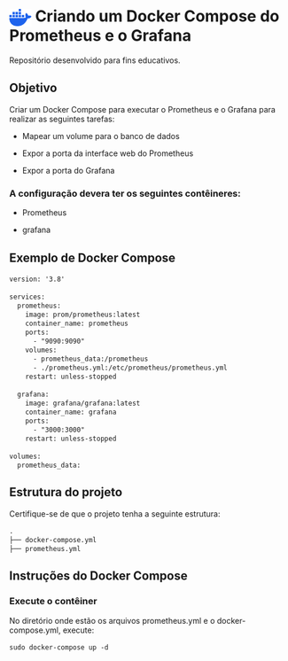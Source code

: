 <h1>
    <img align="center" width="40px" src="./docker-mark-blue.svg" alt="Docker logo">
    <span>Criando um Docker Compose do Prometheus e o Grafana</span>
</h1>

Repositório desenvolvido para fins educativos.

## Objetivo

Criar um Docker Compose para executar o Prometheus e o Grafana para realizar as seguintes tarefas:

- Mapear um volume para o banco de dados

- Expor a porta da interface web do Prometheus

- Expor a porta do Grafana

### A configuração devera ter os seguintes contêineres:

- Prometheus

- grafana

## Exemplo de Docker Compose

```
version: '3.8'

services:
  prometheus:
    image: prom/prometheus:latest
    container_name: prometheus
    ports:
      - "9090:9090"
    volumes:
      - prometheus_data:/prometheus
      - ./prometheus.yml:/etc/prometheus/prometheus.yml
    restart: unless-stopped

  grafana:
    image: grafana/grafana:latest
    container_name: grafana
    ports:
      - "3000:3000"
    restart: unless-stopped

volumes:
  prometheus_data:
```

## Estrutura do projeto

Certifique-se de que o projeto tenha a seguinte estrutura:

```
.
├── docker-compose.yml
├── prometheus.yml
```

## Instruções do Docker Compose

### Execute o contêiner

No diretório onde estão os arquivos prometheus.yml e o docker-compose.yml, execute:

```
sudo docker-compose up -d
```
